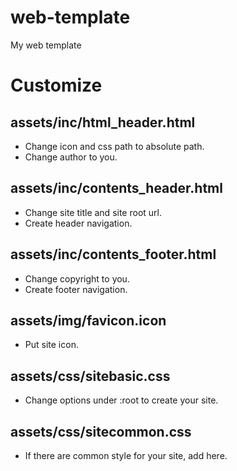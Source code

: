 # web-template
My web template

# Customize

## assets/inc/html_header.html
 - Change icon and css path to absolute path.
 - Change author to you.

## assets/inc/contents_header.html
 - Change site title and site root url.
 - Create header navigation.

## assets/inc/contents_footer.html
 - Change copyright to you.
 - Create footer navigation.

## assets/img/favicon.icon
 - Put site icon.

## assets/css/sitebasic.css
 - Change options under :root to create your site.

## assets/css/sitecommon.css
 - If there are common style for your site, add here.
